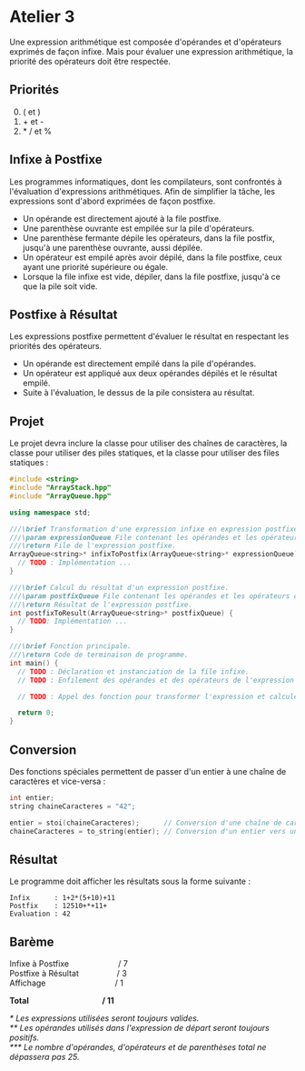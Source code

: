 # Atelier 3 #

Une expression arithmétique est composée d'opérandes et d'opérateurs exprimés de façon infixe. Mais pour évaluer une expression arithmétique, la priorité des opérateurs doit être respectée.

## Priorités ##

0. ( et )
1. \+ et -
2. \* / et %
   
## Infixe à Postfixe ##

Les programmes informatiques, dont les compilateurs, sont confrontés à l'évaluation d'expressions arithmétiques. Afin de simplifier la tâche, les expressions sont d'abord exprimées de façon postfixe.

- Un opérande est directement ajouté à la file postfixe.
- Une parenthèse ouvrante est empilée sur la pile d'opérateurs.
- Une parenthèse fermante dépile les opérateurs, dans la file postfix, jusqu'à une parenthèse ouvrante, aussi dépilée.
- Un opérateur est empilé après avoir dépilé, dans la file postfixe, ceux ayant une priorité supérieure ou égale.
- Lorsque la file infixe est vide, dépiler, dans la file postfixe, jusqu'à ce que la pile soit vide.
  
## Postfixe à Résultat ##

Les expressions postfixe permettent d'évaluer le résultat en respectant les priorités des opérateurs.

- Un opérande est directement empilé dans la pile d'opérandes.
- Un opérateur est appliqué aux deux opérandes dépilés et le résultat empilé.
- Suite à l'évaluation, le dessus de la pile consistera au résultat.

## Projet ##

Le projet devra inclure la classe pour utiliser des chaînes de caractères, la classe pour utiliser des piles statiques, et la classe pour utiliser des files statiques :

```cpp
#include <string>
#include "ArrayStack.hpp"
#include "ArrayQueue.hpp"

using namespace std;

///\brief Transformation d'une expression infixe en expression postfixe.
///\param expressionQueue File contenant les opérandes et les opérateurs de l'expression infixe.
///\return File de l'expression postfixe.
ArrayQueue<string>* infixToPostfix(ArrayQueue<string>* expressionQueue) {
  // TODO : Implémentation ...
}

///\brief Calcul du résultat d'un expression postfixe.
///\param postfixQueue File contenant les opérandes et les opérateurs de l'expression postfixe.
///\return Résultat de l'expression postfixe.
int postfixToResult(ArrayQueue<string>* postfixQueue) {
  // TODO: Implémentation ...
}

///\brief Fonction principale.
///\return Code de terminaison de programme.
int main() {
  // TODO : Déclaration et instanciation de la file infixe.
  // TODO : Enfilement des opérandes et des opérateurs de l'expression infixe.

  // TODO : Appel des fonction pour transformer l'expression et calculer le résultat.

  return 0;
}
```

## Conversion ##

Des fonctions spéciales permettent de passer d'un entier à une chaîne de caractères et vice-versa :

```cpp
int entier;
string chaineCaracteres = "42";

entier = stoi(chaineCaracteres);      // Conversion d'une chaîne de caractères vers un entier.
chaineCaracteres = to_string(entier); // Conversion d'un entier vers une chaîne de caractères.
```

## Résultat ##

Le programme doit afficher les résultats sous la forme suivante :

```
Infix      : 1+2*(5+10)+11
Postfix    : 12510+*+11+
Evaluation : 42
```

## Barème ##

Infixe à Postfixe&nbsp;&nbsp;&nbsp;&nbsp;&nbsp;&nbsp;&nbsp;&nbsp;&nbsp;&nbsp;&nbsp;&nbsp;&nbsp;&nbsp;&nbsp;&nbsp;&nbsp;&nbsp;&nbsp;&nbsp;&nbsp; / 7<br>
Postfixe à Résultat&nbsp;&nbsp;&nbsp;&nbsp;&nbsp;&nbsp;&nbsp;&nbsp;&nbsp;&nbsp;&nbsp;&nbsp;&nbsp;&nbsp;&nbsp;&nbsp; / 3<br>
Affichage&nbsp;&nbsp;&nbsp;&nbsp;&nbsp;&nbsp;&nbsp;&nbsp;&nbsp;&nbsp;&nbsp;&nbsp;&nbsp;&nbsp;&nbsp;&nbsp;&nbsp;&nbsp;&nbsp;&nbsp;&nbsp;&nbsp;&nbsp;&nbsp;&nbsp;&nbsp;&nbsp;&nbsp;&nbsp;&nbsp; / 1<br>

**Total&nbsp;&nbsp;&nbsp;&nbsp;&nbsp;&nbsp;&nbsp;&nbsp;&nbsp;&nbsp;&nbsp;&nbsp;&nbsp;&nbsp;&nbsp;&nbsp;&nbsp;&nbsp;&nbsp;&nbsp;&nbsp;&nbsp;&nbsp;&nbsp;&nbsp;&nbsp;&nbsp;&nbsp;&nbsp;&nbsp;&nbsp;&nbsp;&nbsp;&nbsp;&nbsp;&nbsp;&nbsp;&nbsp; / 11**

*\* Les expressions utilisées seront toujours valides.*<br>
*\*\* Les opérandes utilisés dans l'expression de départ seront toujours positifs.*<br>
*\*\*\* Le nombre d'opérandes, d'opérateurs et de parenthèses total ne dépassera pas 25.*
